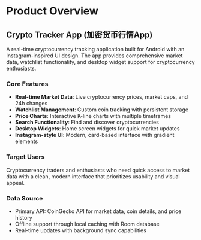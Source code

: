 # Product Overview

## Crypto Tracker App (加密货币行情App)

A real-time cryptocurrency tracking application built for Android with an Instagram-inspired UI design. The app provides comprehensive market data, watchlist functionality, and desktop widget support for cryptocurrency enthusiasts.

### Core Features

- **Real-time Market Data**: Live cryptocurrency prices, market caps, and 24h changes
- **Watchlist Management**: Custom coin tracking with persistent storage
- **Price Charts**: Interactive K-line charts with multiple timeframes
- **Search Functionality**: Find and discover cryptocurrencies
- **Desktop Widgets**: Home screen widgets for quick market updates
- **Instagram-style UI**: Modern, card-based interface with gradient elements

### Target Users

Cryptocurrency traders and enthusiasts who need quick access to market data with a clean, modern interface that prioritizes usability and visual appeal.

### Data Source

- Primary API: CoinGecko API for market data, coin details, and price history
- Offline support through local caching with Room database
- Real-time updates with background sync capabilities